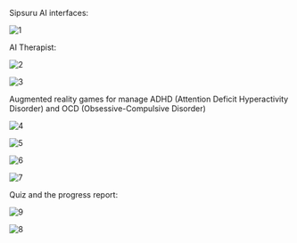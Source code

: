 Sipsuru AI interfaces:

![1](https://github.com/user-attachments/assets/5a473c06-98e2-424c-ba44-9a49e4c07f51)

AI Therapist:

![2](https://github.com/user-attachments/assets/f1655690-66f4-41f0-92b6-804df6bb8c41)

![3](https://github.com/user-attachments/assets/137e8109-dd67-49f9-9f73-f129fb2b1dde)

Augmented reality games for manage ADHD (Attention Deficit Hyperactivity Disorder) and OCD (Obsessive-Compulsive Disorder)

![4](https://github.com/user-attachments/assets/cb7f5443-cbfe-4054-a6a5-7ea3303b3a9a)

![5](https://github.com/user-attachments/assets/7812a66c-5934-4c91-bffc-b83dd9bd7690)

![6](https://github.com/user-attachments/assets/a536802a-f71b-41ef-b44a-d7335b7e519f)

![7](https://github.com/user-attachments/assets/6b9c7c61-08af-45d0-8d94-c8d4b39f1454)

Quiz and the progress report:

![9](https://github.com/user-attachments/assets/9ff64fca-f122-4ee3-8661-51bb10101002)

![8](https://github.com/user-attachments/assets/c3526b35-fc6a-4c74-95ed-1db0ce1df139)

